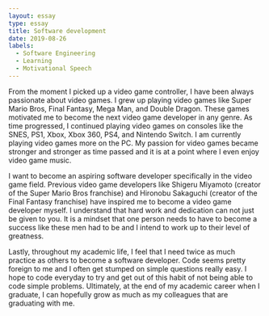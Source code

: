 ```yaml
---
layout: essay
type: essay
title: Software development
date: 2019-08-26
labels:
  - Software Engineering
  - Learning
  - Motivational Speech
---
```

From the moment I picked up a video game controller, I have been always passionate about video games. I grew up playing video games like Super Mario Bros, Final Fantasy, Mega Man, and Double Dragon. These games motivated me to become the next video game developer in any genre. As time progressed, I continued playing video games on consoles like the SNES, PS1, Xbox, Xbox 360, PS4, and Nintendo Switch. I am currently playing video games more on the PC. My passion for video games became stronger and stronger as time passed and it is at a point where I even enjoy video game music.

I want to become an aspiring software developer specifically in the video game field. Previous video game developers like Shigeru Miyamoto (creator of the Super Mario Bros franchise) and Hironobu Sakaguchi (creator of the Final Fantasy franchise) have inspired me to become a video game developer myself. I understand that hard work and dedication can not just be given to you. It is a mindset that one person needs to have to become a success like these men had to be and I intend to work up to their level of greatness. 

Lastly, throughout my academic life, I feel that I need twice as much practice as others to become a software developer.  Code seems pretty foreign to me and I often get stumped on simple questions really easy.  I hope to code everyday to try and get out of this habit of not being able to code simple problems.  Ultimately, at the end of my academic career when I graduate, I can hopefully grow as much as my colleagues that are graduating with me. 
